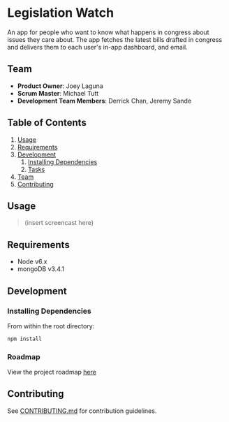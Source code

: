 # Legislation Watch

An app for people who want to know what happens in congress about issues they care about. The app fetches the latest bills drafted in congress and delivers them to each user's in-app dashboard, and email. 

## Team

  - __Product Owner__: Joey Laguna
  - __Scrum Master__: Michael Tutt
  - __Development Team Members__: Derrick Chan, Jeremy Sande

## Table of Contents

1. [Usage](#Usage)
1. [Requirements](#requirements)
1. [Development](#development)
    1. [Installing Dependencies](#installing-dependencies)
    1. [Tasks](#tasks)
1. [Team](#team)
1. [Contributing](#contributing)

## Usage

> (insert screencast here)

## Requirements

- Node v6.x
- mongoDB v3.4.1

## Development

### Installing Dependencies

From within the root directory:

```sh
npm install
```

### Roadmap

View the project roadmap [here](https://github.com/HR-Proudfoots/proudfoots/issues)

## Contributing

See [CONTRIBUTING.md](_CONTRIBUTING.md) for contribution guidelines.
